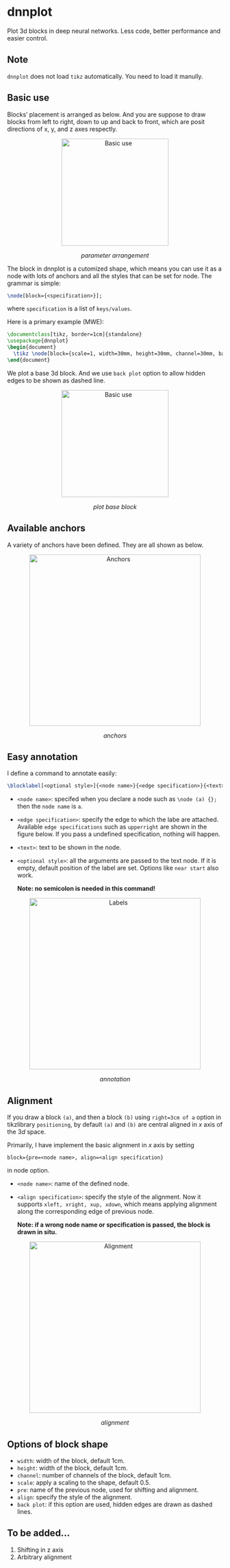 # dnnplot
Plot 3d blocks in deep neural networks. Less code, better performance and easier control.

## Note

`dnnplot` does not load `tikz` automatically. You need to load it manully.

## Basic use

Blocks’ placement is arranged as below. And you are suppose to draw blocks from left to right, down to up and back to front, which are posit directions of x, y,​ and ​z​ axes respectly.

<p align="center">
<img src="https://zhiyuan13-1258455953.cos.ap-chengdu.myqcloud.com/dnnplot/dnnplot_main.png" alt="Basic use"  height="250">
	<p align="center">
		<em>parameter arrangement</em>
	</p>
</p>

The block in dnnplot is a cutomized shape, which means you can use it as a node with lots of anchors and all the styles that can be set for node. The grammar is simple:

```tex
\node[block={<specification>}];
```

where `specification` is a list of `keys/values`.

Here is a primary example (MWE):

```tex
\documentclass[tikz, border=1cm]{standalone}
\usepackage{dnnplot}
\begin{document}
  \tikz \node[block={scale=1, width=30mm, height=30mm, channel=30mm, back plot}] {};
\end{document}
```

We plot a base 3d block. And we use `back plot` option to allow hidden edges to be shown as dashed line.

<p align="center">
<img src="https://zhiyuan13-1258455953.cos.ap-chengdu.myqcloud.com/dnnplot/dnnplot_base.png" alt="Basic use"  height="250">
	<p align="center">
		<em>plot base block</em>
	</p>
</p>

## Available anchors

A variety of anchors have been defined. They are all shown as below.

<p align="center">
<img src="https://zhiyuan13-1258455953.cos.ap-chengdu.myqcloud.com/dnnplot/dnnplot_anchor.png" alt="Anchors"  height="400">
	<p align="center">
		<em>anchors</em>
	</p>
</p>

## Easy annotation

I define a command to annotate easily:

```tex
\blocklabel[<optional style>]{<node name>}{<edge specification>}{<text>}
```

- `<node name>`: specifed when you declare a node such as `\node (a) {};` then the `node name` is `a`.

- `<edge specification>`: specify the edge to which the labe are attached. Available `edge specifications` such as `upperright` are shown in the figure below. If you pass a undefined specification, nothing will happen.

- `<text>`: text to be shown in the node.

- `<optional style>`: all the arguments are passed to the text node. If it is empty, default position of the label are set.  Options like `near start` also work.

  

  **Note: no semicolon is needed in this command!**

<p align="center">
	<img src="https://zhiyuan13-1258455953.cos.ap-chengdu.myqcloud.com/dnnplot/dnnplot_annotation.png" alt="Labels"  height="400">
	<p align="center">
		<em>annotation</em>
	</p>
</p>

## Alignment

If you draw a block `(a)`, and then a block `(b)` using `right=3cm of a` option in tikzlibrary `positioning`,  by default `(a)` and `(b)` are central aligned in $x$ axis of the $3d$ space.

Primarily, I have implement the basic alignment in $x$ axis by setting

```
block={pre=<node name>, align=<align specification}
```

in node option.

- `<node name>`: name of the defined node.

- `<align specification>`: specify the style of the alignment. Now it supports `xleft, xright, xup, xdown`, which means applying alignment along the corresponding edge of previous node.

  

  **Note: if a wrong node name or specification is passed, the block is drawn in situ.**

<p align="center">
	<img src="https://zhiyuan13-1258455953.cos.ap-chengdu.myqcloud.com/dnnplot/dnnplot_align.png" alt="Alignment"  height="400">
	<p align="center">
		<em>alignment</em>
	</p>
</p>

## Options of block shape

- `width`: width of the block, default 1cm.
- `height`: width of the block, default 1cm.
- `channel`: number of channels of the block, default 1cm.
- `scale`: apply a scaling to the shape, default 0.5.
- `pre`: name of the previous node, used for shifting and alignment.
- `align`: specify the style of the alignment.
- `back plot`: if this option are used, hidden edges are drawn as dashed lines.

## To be added...

1. Shifting in z​ axis
2. Arbitrary alignment